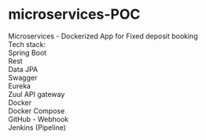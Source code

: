 # microservices-POC

Microservices - Dockerized App for Fixed deposit booking<br>
Tech stack:<br>
Spring Boot<br>
Rest<br>
Data JPA<br>
Swagger<br>
Eureka<br>
Zuul API gateway<br>
Docker<br>
Docker Compose<br>
GitHub - Webhook<br>
Jenkins (Pipeline)
